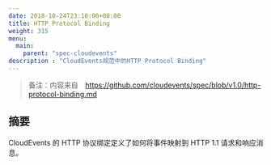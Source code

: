 ```yaml
---
date: 2018-10-24T23:10:00+08:00
title: HTTP Protocol Binding
weight: 315
menu:
  main:
    parent: "spec-cloudevents"
description : "CloudEvents规范中的HTTP Protocol Binding"
---
```


> 备注：内容来自　https://github.com/cloudevents/spec/blob/v1.0/http-protocol-binding.md

## 摘要

CloudEvents 的 HTTP 协议绑定定义了如何将事件映射到 HTTP 1.1 请求和响应消息。

## 